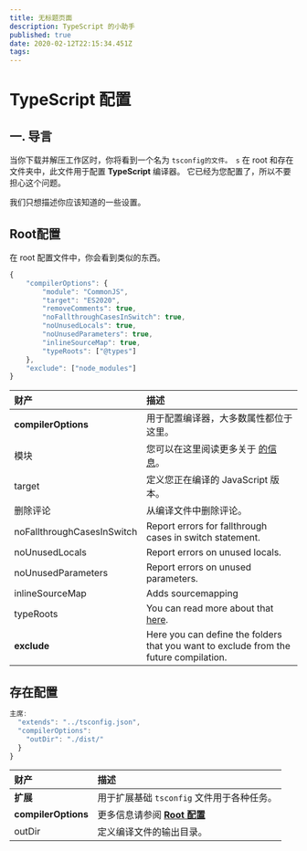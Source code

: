 ```yaml
---
title: 无标题页面
description: TypeScript 的小助手
published: true
date: 2020-02-12T22:15:34.451Z
tags:
---
```


# TypeScript 配置

## 一. 导言

当你下载并解压工作区时，你将看到一个名为 `tsconfig的文件。 s` 在 root 和存在文件夹中，此文件用于配置 **TypeScript** 编译器。 它已经为您配置了，所以不要担心这个问题。

我们只想描述你应该知道的一些设置。

## Root配置

在 root 配置文件中，你会看到类似的东西。

```javascript
{
    "compilerOptions": {
        "module": "CommonJS",
        "target": "ES2020",
        "removeComments": true,
        "noFallthroughCasesInSwitch": true,
        "noUnusedLocals": true,
        "noUnusedParameters": true,
        "inlineSourceMap": true,
        "typeRoots": ["@types"]
    },
    "exclude": ["node_modules"]
}
```

| 财产                         | 描述                                                                                                                              |
|:-------------------------- |:------------------------------------------------------------------------------------------------------------------------------- |
| **compilerOptions**        | 用于配置编译器，大多数属性都位于这里。                                                                                                             |
| 模块                         | 您可以在这里阅读更多关于 [的信息](https://www.typescriptlang.org/docs/handbook/modules.html)。                                                  |
| target                     | 定义您正在编译的 JavaScript 版本。                                                                                                         |
| 删除评论                       | 从编译文件中删除评论。                                                                                                                     |
| noFallthroughCasesInSwitch | Report errors for fallthrough cases in switch statement.                                                                        |
| noUnusedLocals             | Report errors on unused locals.                                                                                                 |
| noUnusedParameters         | Report errors on unused parameters.                                                                                             |
| inlineSourceMap            | Adds sourcemapping                                                                                                              |
| typeRoots                  | You can read more about that [here](https://www.typescriptlang.org/docs/handbook/tsconfig-json.html#types-typeroots-and-types). |
| **exclude**                | Here you can define the folders that you want to exclude from the future compilation.                                           |

## 存在配置

```javascript
主席:
  "extends": "../tsconfig.json",
  "compilerOptions":
    "outDir": "./dist/"
  }
}
```

| 财产                  | 描述                                                               |
|:------------------- |:---------------------------------------------------------------- |
| **扩展**              | 用于扩展基础 `tsconfig` 文件用于各种任务。                                      |
| **compilerOptions** | 更多信息请参阅 [**Root 配置**](/dev/presence/tsconfig#root-configuration) |
| outDir              | 定义编译文件的输出目录。                                                     |
